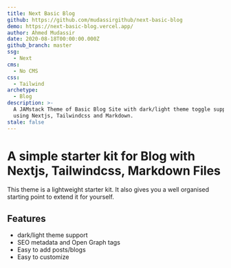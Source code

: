 ```yaml
---
title: Next Basic Blog
github: https://github.com/mudassirgithub/next-basic-blog
demo: https://next-basic-blog.vercel.app/
author: Ahmed Mudassir
date: 2020-08-18T00:00:00.000Z
github_branch: master
ssg:
  - Next
cms:
  - No CMS
css:
  - Tailwind
archetype:
  - Blog
description: >-
  A JAMstack Theme of Basic Blog Site with dark/light theme toggle support built
  using Nextjs, Tailwindcss and Markdown.
stale: false
---
```


# A simple starter kit for Blog with Nextjs, Tailwindcss, Markdown Files

This theme is a lightweight starter kit. It also gives you a well organised starting point to extend it for yourself.

## Features

* dark/light theme support
* SEO metadata and Open Graph tags
* Easy to add posts/blogs
* Easy to customize
